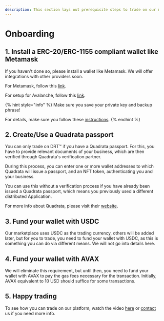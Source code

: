 ```yaml
---
description: This section lays out prerequisite steps to trade on our marketplace.
---
```


# Onboarding

## 1. Install a ERC-20/ERC-1155 compliant wallet like Metamask

If you haven't done so, please install a wallet like Metamask. We will offer integrations with other providers soon.

For Metamask, follow this [link](https://metamask.io/download/).

For setup for Avalanche, follow this [link](https://support.avax.network/en/articles/4626956-how-do-i-set-up-metamask-on-avalanche).

{% hint style="info" %}
Make sure you save your private key and backup phrase!

For details, make sure you follow these [instructions](https://support.metamask.io/hc/en-us/articles/360015290032-How-to-reveal-your-Secret-Recovery-Phrase).
{% endhint %}

## 2. Create/Use a Quadrata passport

You can only trade on DRT™ if you have a Quadrata passport. For this, you have to provide relevant documents of your business, which are then verified through Quadrata's verification partner.&#x20;

During this process, you can enter one or more wallet addresses to which Quadrata will issue a passport, and an NFT token, authenticating you and your business.

You can use this without a verification process if you have already been issued a Quadrata passport, which means you previously used a different distributed Application.

For more info about Quadrata, please visit their [website](https://quadrata.com/).

## 3. Fund your wallet with USDC

Our marketplace uses USDC as the trading currency, others will be added later, but for you to trade, you need to fund your wallet with USDC, as this is something you can do via different means. We will not go into details here.

## 4. Fund your wallet with AVAX

We will eliminate this requirement, but until then, you need to fund your wallet with AVAX to pay the gas fees necessary for the transaction. Initially, AVAX equivalent to 10 USD should suffice for some transactions.

## 5. Happy trading

To see how you can trade on our platform, watch the video [here](how-does-risk-transfer-work/short-demo.md) or [contact](mailto:feedback@cerchia.io) us if you need more info.
